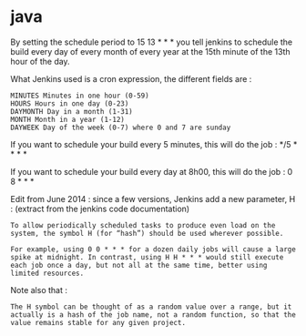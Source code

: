 # java


By setting the schedule period to 15 13 * * * you tell jenkins to schedule the build every day of every month of every year at the 15th minute of the 13th hour of the day.

What Jenkins used is a cron expression, the different fields are :

    MINUTES Minutes in one hour (0-59)
    HOURS Hours in one day (0-23)
    DAYMONTH Day in a month (1-31)
    MONTH Month in a year (1-12)
    DAYWEEK Day of the week (0-7) where 0 and 7 are sunday

If you want to schedule your build every 5 minutes, this will do the job : */5 * * * *

If you want to schedule your build every day at 8h00, this will do the job : 0 8 * * *

Edit from June 2014 : since a few versions, Jenkins add a new parameter, H : (extract from the jenkins code documentation)

    To allow periodically scheduled tasks to produce even load on the system, the symbol H (for “hash”) should be used wherever possible.

    For example, using 0 0 * * * for a dozen daily jobs will cause a large spike at midnight. In contrast, using H H * * * would still execute each job once a day, but not all at the same time, better using limited resources.

Note also that :

    The H symbol can be thought of as a random value over a range, but it actually is a hash of the job name, not a random function, so that the value remains stable for any given project.
